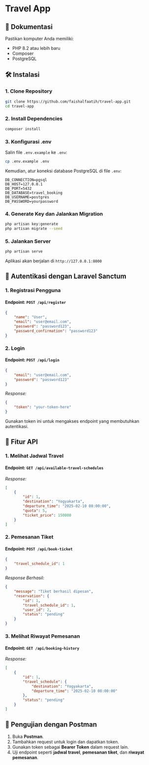 # Travel App

## 📌 Dokumentasi
Pastikan komputer Anda memiliki:
- PHP 8.2 atau lebih baru
- Composer
- PostgreSQL

## 🛠️ Instalasi

### 1. Clone Repository
```sh
git clone https://github.com/faishalfaatih/travel-app.git
cd travel-app
```

### 2. Install Dependencies
```sh
composer install
```

### 3. Konfigurasi .env
Salin file `.env.example` ke `.env`:
```sh
cp .env.example .env
```
Kemudian, atur koneksi database PostgreSQL di file `.env`:
```
DB_CONNECTION=pgsql
DB_HOST=127.0.0.1
DB_PORT=5432
DB_DATABASE=travel_booking
DB_USERNAME=postgres
DB_PASSWORD=yourpassword
```

### 4. Generate Key dan Jalankan Migration
```sh
php artisan key:generate
php artisan migrate --seed
```

### 5. Jalankan Server
```sh
php artisan serve
```
Aplikasi akan berjalan di `http://127.0.0.1:8000`

## 🔑 Autentikasi dengan Laravel Sanctum
### 1. Registrasi Pengguna
#### **Endpoint**: `POST /api/register`
```json
{
    "name": "User",
    "email": "user@email.com",
    "password": "password123",
    "password_confirmation": "password123"
}
```

### 2. Login
#### **Endpoint**: `POST /api/login`
```json
{
    "email": "user@email.com",
    "password": "password123"
}
```
_Response:_
```json
{
    "token": "your-token-here"
}
```
Gunakan token ini untuk mengakses endpoint yang membutuhkan autentikasi.

## 🚀 Fitur API
### 1. Melihat Jadwal Travel
#### **Endpoint**: `GET /api/available-travel-schedules`
_Response:_
```json
[
    {
        "id": 1,
        "destination": "Yogyakarta",
        "departure_time": "2025-02-10 08:00:00",
        "quota": 5,
        "ticket_price": 150000
    }
]
```

### 2. Pemesanan Tiket
#### **Endpoint**: `POST /api/book-ticket`
```json
{
    "travel_schedule_id": 1
}
```
_Response Berhasil:_
```json
{
    "message": "Tiket berhasil dipesan",
    "reservation": {
        "id": 1,
        "travel_schedule_id": 1,
        "user_id": 2,
        "status": "pending"
    }
}
```

### 3. Melihat Riwayat Pemesanan
#### **Endpoint**: `GET /api/booking-history`
_Response:_
```json
[
    {
        "id": 1,
        "travel_schedule": {
            "destination": "Yogyakarta",
            "departure_time": "2025-02-10 08:00:00"
        },
        "status": "pending"
    }
]
```

## 🔬 Pengujian dengan Postman
1. Buka **Postman**.
2. Tambahkan request untuk login dan dapatkan token.
3. Gunakan token sebagai **Bearer Token** dalam request lain.
4. Uji endpoint seperti **jadwal travel**, **pemesanan tiket**, dan **riwayat pemesanan**.
